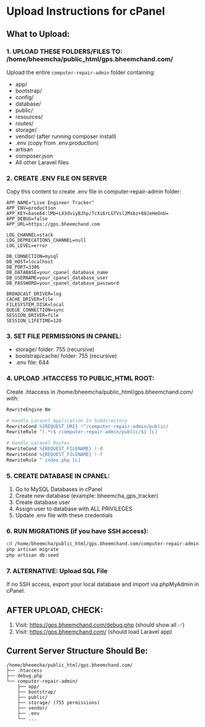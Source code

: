 # Upload Instructions for cPanel

## What to Upload:

### 1. UPLOAD THESE FOLDERS/FILES TO: /home/bheemcha/public_html/gps.bheemchand.com/

Upload the entire `computer-repair-admin` folder containing:
- app/
- bootstrap/
- config/
- database/
- public/
- resources/
- routes/
- storage/
- vendor/ (after running composer install)
- .env (copy from .env.production)
- artisan
- composer.json
- All other Laravel files

### 2. CREATE .ENV FILE ON SERVER
Copy this content to create .env file in computer-repair-admin folder:

```env
APP_NAME="Live Engineer Tracker"
APP_ENV=production
APP_KEY=base64:lMb+LX3dviyBJhp/TcXi6rLGTVsl2Msbz+80JeHeOnU=
APP_DEBUG=false
APP_URL=https://gps.bheemchand.com

LOG_CHANNEL=stack
LOG_DEPRECATIONS_CHANNEL=null
LOG_LEVEL=error

DB_CONNECTION=mysql
DB_HOST=localhost
DB_PORT=3306
DB_DATABASE=your_cpanel_database_name
DB_USERNAME=your_cpanel_database_user
DB_PASSWORD=your_cpanel_database_password

BROADCAST_DRIVER=log
CACHE_DRIVER=file
FILESYSTEM_DISK=local
QUEUE_CONNECTION=sync
SESSION_DRIVER=file
SESSION_LIFETIME=120
```

### 3. SET FILE PERMISSIONS IN CPANEL:
- storage/ folder: 755 (recursive)
- bootstrap/cache/ folder: 755 (recursive)
- .env file: 644

### 4. UPLOAD .HTACCESS TO PUBLIC_HTML ROOT:
Create .htaccess in /home/bheemcha/public_html/gps.bheemchand.com/ with:

```apache
RewriteEngine On

# Handle Laravel Application In Subdirectory
RewriteCond %{REQUEST_URI} !^/computer-repair-admin/public/
RewriteRule ^(.*)$ /computer-repair-admin/public/$1 [L]

# Handle Laravel Routes
RewriteCond %{REQUEST_FILENAME} !-d
RewriteCond %{REQUEST_FILENAME} !-f
RewriteRule ^ index.php [L]
```

### 5. CREATE DATABASE IN CPANEL:
1. Go to MySQL Databases in cPanel
2. Create new database (example: bheemcha_gps_tracker)
3. Create database user
4. Assign user to database with ALL PRIVILEGES
5. Update .env file with these credentials

### 6. RUN MIGRATIONS (if you have SSH access):
```bash
cd /home/bheemcha/public_html/gps.bheemchand.com/computer-repair-admin
php artisan migrate
php artisan db:seed
```

### 7. ALTERNATIVE: Upload SQL File
If no SSH access, export your local database and import via phpMyAdmin in cPanel.

## AFTER UPLOAD, CHECK:
1. Visit: https://gps.bheemchand.com/debug.php (should show all ✅)
2. Visit: https://gps.bheemchand.com/ (should load Laravel app)

## Current Server Structure Should Be:
```
/home/bheemcha/public_html/gps.bheemchand.com/
├── .htaccess
├── debug.php
└── computer-repair-admin/
    ├── app/
    ├── bootstrap/
    ├── public/
    ├── storage/ (755 permissions)
    ├── vendor/
    ├── .env
    └── ...
```
